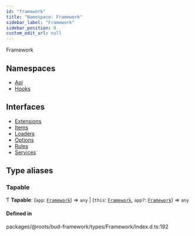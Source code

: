 ```yaml
---
id: "framework"
title: "Namespace: Framework"
sidebar_label: "Framework"
sidebar_position: 0
custom_edit_url: null
---
```


Framework

## Namespaces

- [Api](framework.api.md)
- [Hooks](framework.hooks.md)

## Interfaces

- [Extensions](../interfaces/framework.extensions.md)
- [Items](../interfaces/framework.items.md)
- [Loaders](../interfaces/framework.loaders.md)
- [Options](../interfaces/framework.options.md)
- [Rules](../interfaces/framework.rules.md)
- [Services](../interfaces/framework.services.md)

## Type aliases

### Tapable

Ƭ **Tapable**: (`app`: [`Framework`](../classes/framework.md)) => `any` \| (`this`: [`Framework`](../classes/framework.md), `app?`: [`Framework`](../classes/framework.md)) => `any`

#### Defined in

packages/@roots/bud-framework/types/Framework/index.d.ts:192
